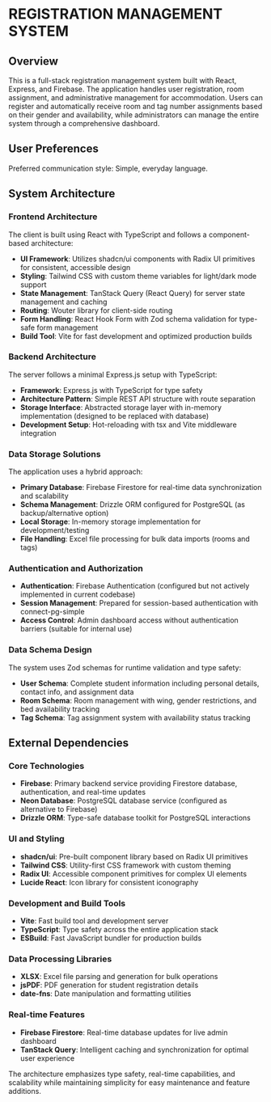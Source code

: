 # REGISTRATION MANAGEMENT SYSTEM

## Overview

This is a full-stack registration management system built with React, Express, and Firebase. The application handles user registration, room assignment, and administrative management for accommodation. Users can register and automatically receive room and tag number assignments based on their gender and availability, while administrators can manage the entire system through a comprehensive dashboard.

## User Preferences

Preferred communication style: Simple, everyday language.

## System Architecture

### Frontend Architecture
The client is built using React with TypeScript and follows a component-based architecture:
- **UI Framework**: Utilizes shadcn/ui components with Radix UI primitives for consistent, accessible design
- **Styling**: Tailwind CSS with custom theme variables for light/dark mode support
- **State Management**: TanStack Query (React Query) for server state management and caching
- **Routing**: Wouter library for client-side routing
- **Form Handling**: React Hook Form with Zod schema validation for type-safe form management
- **Build Tool**: Vite for fast development and optimized production builds

### Backend Architecture
The server follows a minimal Express.js setup with TypeScript:
- **Framework**: Express.js with TypeScript for type safety
- **Architecture Pattern**: Simple REST API structure with route separation
- **Storage Interface**: Abstracted storage layer with in-memory implementation (designed to be replaced with database)
- **Development Setup**: Hot-reloading with tsx and Vite middleware integration

### Data Storage Solutions
The application uses a hybrid approach:
- **Primary Database**: Firebase Firestore for real-time data synchronization and scalability
- **Schema Management**: Drizzle ORM configured for PostgreSQL (as backup/alternative option)
- **Local Storage**: In-memory storage implementation for development/testing
- **File Handling**: Excel file processing for bulk data imports (rooms and tags)

### Authentication and Authorization
- **Authentication**: Firebase Authentication (configured but not actively implemented in current codebase)
- **Session Management**: Prepared for session-based authentication with connect-pg-simple
- **Access Control**: Admin dashboard access without authentication barriers (suitable for internal use)

### Data Schema Design
The system uses Zod schemas for runtime validation and type safety:
- **User Schema**: Complete student information including personal details, contact info, and assignment data
- **Room Schema**: Room management with wing, gender restrictions, and bed availability tracking  
- **Tag Schema**: Tag assignment system with availability status tracking

## External Dependencies

### Core Technologies
- **Firebase**: Primary backend service providing Firestore database, authentication, and real-time updates
- **Neon Database**: PostgreSQL database service (configured as alternative to Firebase)
- **Drizzle ORM**: Type-safe database toolkit for PostgreSQL interactions

### UI and Styling
- **shadcn/ui**: Pre-built component library based on Radix UI primitives
- **Tailwind CSS**: Utility-first CSS framework with custom theming
- **Radix UI**: Accessible component primitives for complex UI elements
- **Lucide React**: Icon library for consistent iconography

### Development and Build Tools
- **Vite**: Fast build tool and development server
- **TypeScript**: Type safety across the entire application stack
- **ESBuild**: Fast JavaScript bundler for production builds

### Data Processing Libraries
- **XLSX**: Excel file parsing and generation for bulk operations
- **jsPDF**: PDF generation for student registration details
- **date-fns**: Date manipulation and formatting utilities

### Real-time Features
- **Firebase Firestore**: Real-time database updates for live admin dashboard
- **TanStack Query**: Intelligent caching and synchronization for optimal user experience

The architecture emphasizes type safety, real-time capabilities, and scalability while maintaining simplicity for easy maintenance and feature additions.